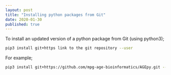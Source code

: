 ```yaml
---
layout: post
title: "Installing python packages from Git"
date: 2020-01-30
published: true
---
```


To install an updated version of a python package from Git (using python3);

```bash
pip3 install git+https link to the git repository --user
```

For example;

```bash
pip3 install git+https://github.com/mpg-age-bioinformatics/AGEpy.git --user
```
